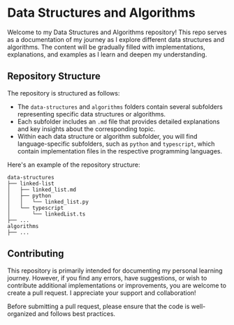 # Data Structures and Algorithms

Welcome to my Data Structures and Algorithms repository! This repo serves as a documentation of my journey as I explore different data structures and algorithms. The content will be gradually filled with implementations, explanations, and examples as I learn and deepen my understanding.

## Repository Structure

The repository is structured as follows:

- The `data-structures` and `algorithms` folders contain several subfolders representing specific data structures or algorithms.
- Each subfolder includes an `.md` file that provides detailed explanations and key insights about the corresponding topic.
- Within each data structure or algorithm subfolder, you will find language-specific subfolders, such as `python` and `typescript`, which contain implementation files in the respective programming languages.

Here's an example of the repository structure:

    data-structures
    ├── linked-list
    │   ├── linked_list.md
    │   ├── python
    │   │   └── linked_list.py
    │   └── typescript
    │       └── linkedList.ts
    ├── ...
    algorithms
    ├── ...

## Contributing

This repository is primarily intended for documenting my personal learning journey. However, if you find any errors, have suggestions, or wish to contribute additional implementations or improvements, you are welcome to create a pull request. I appreciate your support and collaboration!

Before submitting a pull request, please ensure that the code is well-organized and follows best practices.
